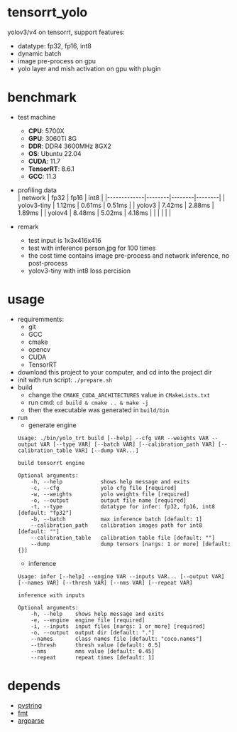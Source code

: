 # tensorrt_yolo
yolov3/v4 on tensorrt, support features:
+ datatype: fp32, fp16, int8
+ dynamic batch
+ image pre-process on gpu
+ yolo layer and mish activation on gpu with plugin

# benchmark
+ test machine  
    - **CPU**: 5700X
    - **GPU**: 3060Ti 8G
    - **DDR**: DDR4 3600MHz 8GX2
    - **OS**: Ubuntu 22.04
    - **CUDA**: 11.7
    - **TensorRT**: 8.6.1
    - **GCC**: 11.3

+ profiling data  
    | network     | fp32   | fp16   | int8   |
    |-------------|--------|--------|--------|
    | yolov3-tiny | 1.12ms | 0.61ms | 0.51ms |
    | yolov3      | 7.42ms | 2.88ms | 1.89ms |
    | yolov4      | 8.48ms | 5.02ms | 4.18ms |
    |             |        |        |        |

+ remark  
    - test input is 1x3x416x416
    - test with inference person.jpg for 100 times
    - the cost time contains image pre-process and network inference, no post-process
    - yolov3-tiny with int8 loss percision

# usage
+ requiremments:
    - git
    - GCC
    - cmake
    - opencv
    - CUDA
    - TensorRT
+ download this project to your computer, and cd into the project dir
+ init with run script: `./prepare.sh`
+ build
    - change the `CMAKE_CUDA_ARCHITECTURES` value in `CMakeLists.txt`
    - run cmd: `cd build & cmake .. & make -j`
    - then the executable was generated in `build/bin`
+ run
    - generate engine
    ```
    Usage: ./bin/yolo_trt build [--help] --cfg VAR --weights VAR --output VAR [--type VAR] [--batch VAR] [--calibration_path VAR] [--calibration_table VAR] [--dump VAR...]

    build tensorrt engine

    Optional arguments:
        -h, --help            shows help message and exits 
        -c, --cfg             yolo cfg file [required]
        -w, --weights         yolo weights file [required]
        -o, --output          output file name [required]
        -t, --type            datatype for infer: fp32, fp16, int8 [default: "fp32"]
        -b, --batch           max inference batch [default: 1]
        --calibration_path    calibration images path for int8 [default: ""]
        --calibration_table   calibration table file [default: ""]
        --dump                dump tensors [nargs: 1 or more] [default: {}]
    ```
    - inference
    ```
    Usage: infer [--help] --engine VAR --inputs VAR... [--output VAR] [--names VAR] [--thresh VAR] [--nms VAR] [--repeat VAR]

    inference with inputs

    Optional arguments:
        -h, --help    shows help message and exits 
        -e, --engine  engine file [required]
        -i, --inputs  input files [nargs: 1 or more] [required]
        -o, --output  output dir [default: "."]
        --names       class names file [default: "coco.names"]
        --thresh      thresh value [default: 0.5]
        --nms         nms value [default: 0.45]
        --repeat      repeat times [default: 1]
    ```

# depends
+ [pystring](https://github.com/imageworks/pystring.git)
+ [fmt](https://github.com/fmtlib/fmt.git)
+ [argparse](https://github.com/p-ranav/argparse.git)
